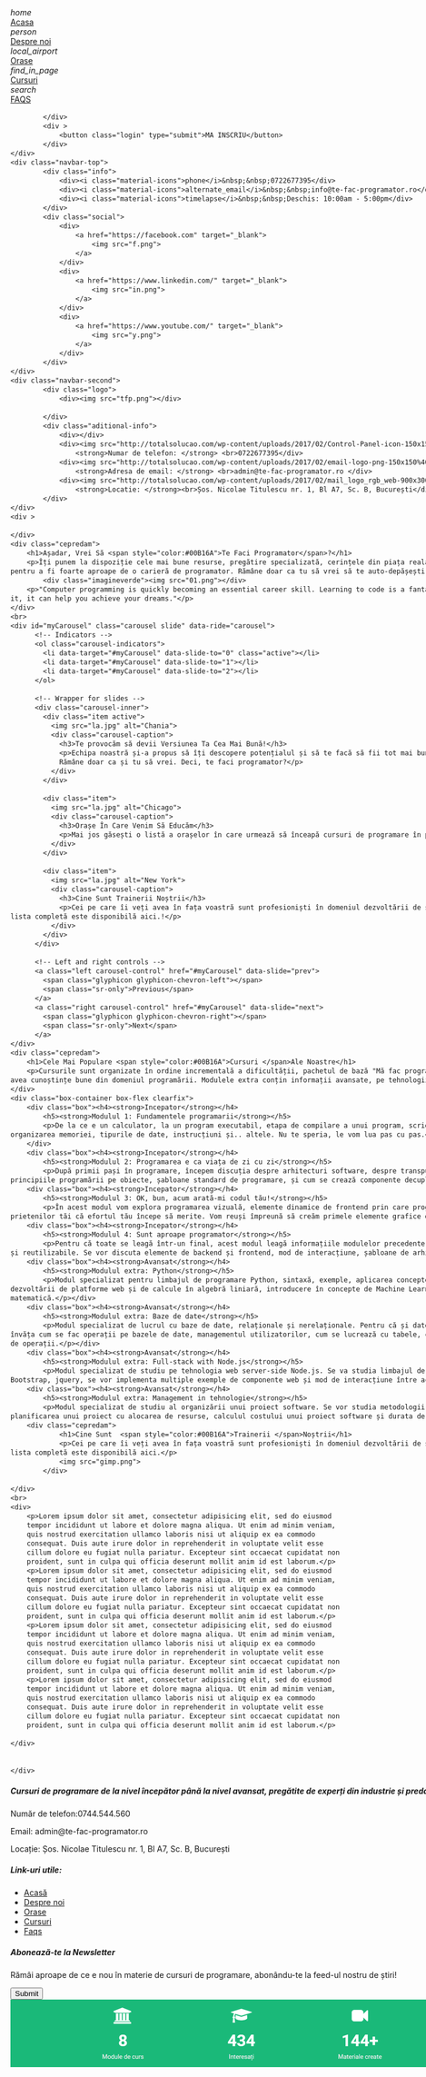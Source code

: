 <!DOCTYPE html>
<html>
<head>
	<link rel="stylesheet" href="https://fonts.googleapis.com/icon?family=Material+Icons">
	<link rel="stylesheet" href="https://maxcdn.bootstrapcdn.com/bootstrap/3.4.1/css/bootstrap.min.css">
	<script src="https://ajax.googleapis.com/ajax/libs/jquery/3.4.1/jquery.min.js"></script>
  	<script src="https://maxcdn.bootstrapcdn.com/bootstrap/3.4.1/js/bootstrap.min.js"></script>
	<link rel="stylesheet" href="style.css">
	<title>Te fac programator - Cursuri de formare in IT</title>
</head>

<body>
	<div id="container" style="width: 1080px; margin: auto;">
		<div class="menu">
			<div class="menu-left">
				<i class="material-icons">home</i>
				<div><a href="https://te-fac-programator.ro/index.html" target="_blank">Acasa</a></div>
				<i class="material-icons">person</i>
				<div><a href="https://te-fac-programator.ro/about.html" target="_blank">Despre noi</a></div>
				<i class="material-icons">local_airport</i>
				<div><a href="https://te-fac-programator.ro/cities.html" target="_blank">Orase</a></div>
				<i class="material-icons">find_in_page</i>
				<div><a href="https://te-fac-programator.ro/courses.html" target="_blank">Cursuri</a></div>
				<i class="material-icons">search</i>
				<div><a href="https://te-fac-programator.ro/faqs.html" target="_blank">FAQS</a></div>

			</div>
			<div >
				<button class="login" type="submit">MA INSCRIU</button>
			</div>
	</div>
	<div class="navbar-top">
			<div class="info">
				<div><i class="material-icons">phone</i>&nbsp;&nbsp;0722677395</div>
				<div><i class="material-icons">alternate_email</i>&nbsp;&nbsp;info@te-fac-programator.ro</div>
				<div><i class="material-icons">timelapse</i>&nbsp;&nbsp;Deschis: 10:00am - 5:00pm</div>
			</div>
			<div class="social">
				<div>
					<a href="https://facebook.com" target="_blank">
						<img src="f.png">
					</a>
				</div>
				<div>	
					<a href="https://www.linkedin.com/" target="_blank">
						<img src="in.png">
					</a>
				</div>
				<div>
					<a href="https://www.youtube.com/" target="_blank">
						<img src="y.png">
					</a>
				</div>
			</div>
	</div>
	<div class="navbar-second">
			<div class="logo">
				<div><img src="tfp.png"></div>

			</div>
			<div class="aditional-info">
				<div></div>
				<div><img src="http://totalsolucao.com/wp-content/uploads/2017/02/Control-Panel-icon-150x150.png"><br>
					<strong>Numar de telefon: </strong> <br>0722677395</div>
				<div><img src="http://totalsolucao.com/wp-content/uploads/2017/02/email-logo-png-150x150%402x.png"><br>
					<strong>Adresa de email: </strong> <br>admin@te-fac-programator.ro </div>
				<div><img src="http://totalsolucao.com/wp-content/uploads/2017/02/mail_logo_rgb_web-900x300.png"><br>
					<strong>Locatie: </strong><br>Șos. Nicolae Titulescu nr. 1, Bl A7, Sc. B, București</div>
			</div>
	</div>
	<div >

	</div>
	<div class="cepredam">
		<h1>Așadar, Vrei Să <span style="color:#00B16A">Te Faci Programator</span>?</h1>
		<p>Îți punem la dispoziție cele mai bune resurse, pregătire specializată, cerințele din piața reală pentru a ajunge la potențialul tău maxim și pentru a fi foarte aproape de o carieră de programator. Rămâne doar ca tu să vrei să te auto-depășești!</p>
			<div class="imagineverde"><img src="01.png"></div>
		<p>"Computer programming is quickly becoming an essential career skill. Learning to code is a fantastic opportunity equalizer—if you’re good at it, it can help you achieve your dreams."</p>
	</div>
	<br>
	<div id="myCarousel" class="carousel slide" data-ride="carousel">
		  <!-- Indicators -->
		  <ol class="carousel-indicators">
		    <li data-target="#myCarousel" data-slide-to="0" class="active"></li>
		    <li data-target="#myCarousel" data-slide-to="1"></li>
		    <li data-target="#myCarousel" data-slide-to="2"></li>
		  </ol>

		  <!-- Wrapper for slides -->
		  <div class="carousel-inner">
		    <div class="item active">
		      <img src="la.jpg" alt="Chania">
		      <div class="carousel-caption">
		        <h3>Te provocăm să devii Versiunea Ta Cea Mai Bună!</h3>
		        <p>Echipa noastră și-a propus să îți descopere potențialul și să te facă să fii tot mai bun în domeniul programării.
		        Rămâne doar ca și tu să vrei. Deci, te faci programator?</p>
		      </div>
		    </div>

		    <div class="item">
		      <img src="la.jpg" alt="Chicago">
		      <div class="carousel-caption">
		        <h3>Orașe În Care Venim Să Educăm</h3>
		        <p>Mai jos găsești o listă a orașelor în care urmează să înceapă cursuri de programare în perioada următoare.</p>
		      </div>
		    </div>

		    <div class="item">
		      <img src="la.jpg" alt="New York">
		      <div class="carousel-caption">
		        <h3>Cine Sunt Trainerii Noștrii</h3>
		        <p>Cei pe care îi veți avea în fața voastră sunt profesioniști în domeniul dezvoltării de software. O parte din ei îi găsiți mai jos, iar lista completă este disponibilă aici.!</p>
		      </div>
		    </div>
		  </div>

		  <!-- Left and right controls -->
		  <a class="left carousel-control" href="#myCarousel" data-slide="prev">
		    <span class="glyphicon glyphicon-chevron-left"></span>
		    <span class="sr-only">Previous</span>
		  </a>
		  <a class="right carousel-control" href="#myCarousel" data-slide="next">
		    <span class="glyphicon glyphicon-chevron-right"></span>
		    <span class="sr-only">Next</span>
		  </a>
	</div>
	<div class="cepredam">
		<h1>Cele Mai Populare <span style="color:#00B16A">Cursuri </span>Ale Noastre</h1>
		<p>Cursurile sunt organizate în ordine incrementală a dificultății, pachetul de bază "Mă fac programator" include 4 module la finalul cărora vei avea cunoștințe bune din domeniul programării. Modulele extra conțin informații avansate, pe tehnologii.</p>
	</div>
	<div class="box-container box-flex clearfix">
		<div class="box"><h4><strong>Incepator</strong></h4>
			<h5><strong>Modulul 1: Fundamentele programarii</strong></h5>
			<p>De la ce e un calculator, la un program executabil, etapa de compilare a unui program, scriem primele programe împreună, studiem organizarea memoriei, tipurile de date, instrucțiuni și.. altele. Nu te speria, le vom lua pas cu pas.</p>
		</div>
		<div class="box"><h4><strong>Incepator</strong></h4>
			<h5><strong>Modulul 2: Programarea e ca viața de zi cu zi</strong></h5>
			<p>După primii pași în programare, începem discuția despre arhitecturi software, despre transpunerea programării în viața de zi cu zi, principiile programării pe obiecte, șabloane standard de programare, și cum se crează componente decuplabile.</p></div>
		<div class="box"><h4><strong>Incepator</strong></h4>
			<h5><strong>Modulul 3: OK, bun, acum arată-mi codul tău!</strong></h5>
			<p>În acest modul vom explora programarea vizuală, elemente dinamice de frontend prin care programarea devine mai clară și ușor de arătat prietenilor tăi că efortul tău începe să merite. Vom reuși împreună să creăm primele elemente grafice de efect.</p></div>
		<div class="box"><h4><strong>Incepator</strong></h4>
			<h5><strong>Modulul 4: Sunt aproape programator</strong></h5>
			<p>Pentru că toate se leagă într-un final, acest modul leagă informațiile modulelor precedente pentru a realiza arhitecturi software complete și reutilizabile. Se vor discuta elemente de backend și frontend, mod de interacțiune, șabloane de arhitecturi.</p></div>
		<div class="box"><h4><strong>Avansat</strong></h4>
			<h5><strong>Modulul extra: Python</strong></h5>
			<p>Modul specializat pentru limbajul de programare Python, sintaxă, exemple, aplicarea conceptelor de programare pe obiecte, studiul dezvoltării de platforme web și de calcule în algebră liniară, introducere în concepte de Machine Learning, aprofundarea conceptelor de algoritmică și matematică.</p></div>
		<div class="box"><h4><strong>Avansat</strong></h4>
			<h5><strong>Modulul extra: Baze de date</strong></h5>
			<p>Modul specializat de lucrul cu baze de date, relaționale și nerelaționale. Pentru că și datele trebuie stocate undeva și prelucrate, vom învăța cum se fac operații pe bazele de date, managementul utilizatorilor, cum se lucrează cu tabele, cu indecși, chei primare, chei secundare, tipuri de operații.</p></div>
		<div class="box"><h4><strong>Avansat</strong></h4>
			<h5><strong>Modulul extra: Full-stack with Node.js</strong></h5>
			<p>Modul specializat de studiu pe tehnologia web server-side Node.js. Se va studia limbajul de programare Javascript, vom analiza framework-ul Bootstrap, jquery, se vor implementa multiple exemple de componente web și mod de interacțiune între acestea.</p></div>
		<div class="box"><h4><strong>Avansat</strong></h4>
			<h5><strong>Modulul extra: Management in tehnologie</strong></h5>
			<p>Modul specializat de studiu al organizării unui proiect software. Se vor studia metodologii precum Waterfall, Agile, se va analiza planificarea unui proiect cu alocarea de resurse, calculul costului unui proiect software și durata de implementare.</p></div>
		<div class="cepredam">
				<h1>Cine Sunt  <span style="color:#00B16A">Trainerii </span>Noștrii</h1>
				<p>Cei pe care îi veți avea în fața voastră sunt profesioniști în domeniul dezvoltării de software. O parte din ei îi găsiți mai jos, iar lista completă este disponibilă aici.</p>
				<img src="gimp.png">
			</div>

	</div>
	<br>
	<div>
		<p>Lorem ipsum dolor sit amet, consectetur adipisicing elit, sed do eiusmod
		tempor incididunt ut labore et dolore magna aliqua. Ut enim ad minim veniam,
		quis nostrud exercitation ullamco laboris nisi ut aliquip ex ea commodo
		consequat. Duis aute irure dolor in reprehenderit in voluptate velit esse
		cillum dolore eu fugiat nulla pariatur. Excepteur sint occaecat cupidatat non
		proident, sunt in culpa qui officia deserunt mollit anim id est laborum.</p>
		<p>Lorem ipsum dolor sit amet, consectetur adipisicing elit, sed do eiusmod
		tempor incididunt ut labore et dolore magna aliqua. Ut enim ad minim veniam,
		quis nostrud exercitation ullamco laboris nisi ut aliquip ex ea commodo
		consequat. Duis aute irure dolor in reprehenderit in voluptate velit esse
		cillum dolore eu fugiat nulla pariatur. Excepteur sint occaecat cupidatat non
		proident, sunt in culpa qui officia deserunt mollit anim id est laborum.</p>
		<p>Lorem ipsum dolor sit amet, consectetur adipisicing elit, sed do eiusmod
		tempor incididunt ut labore et dolore magna aliqua. Ut enim ad minim veniam,
		quis nostrud exercitation ullamco laboris nisi ut aliquip ex ea commodo
		consequat. Duis aute irure dolor in reprehenderit in voluptate velit esse
		cillum dolore eu fugiat nulla pariatur. Excepteur sint occaecat cupidatat non
		proident, sunt in culpa qui officia deserunt mollit anim id est laborum.</p>
		<p>Lorem ipsum dolor sit amet, consectetur adipisicing elit, sed do eiusmod
		tempor incididunt ut labore et dolore magna aliqua. Ut enim ad minim veniam,
		quis nostrud exercitation ullamco laboris nisi ut aliquip ex ea commodo
		consequat. Duis aute irure dolor in reprehenderit in voluptate velit esse
		cillum dolore eu fugiat nulla pariatur. Excepteur sint occaecat cupidatat non
		proident, sunt in culpa qui officia deserunt mollit anim id est laborum.</p>

	</div>


	</div>
</body>

<footer class="cevagradient">
	<div id="container" style="width: 1080px; margin: auto;">
		<div class="box-container box-flex clearfix">
		<div class="box2"><h5><strong>Cursuri de programare de la nivel începător până la nivel avansat, pregătite de experți din industrie și predate săptămânal în locațiile partenere</strong></h5>
			<p>Număr de telefon:0744.544.560</p>
			<p>Email: admin@te-fac-programator.ro</p>
			<p>Locație: Șos. Nicolae Titulescu nr. 1, Bl A7, Sc. B, București</p>
		</div>
		<div class="box2">
			<h5><strong>Link-uri utile:</strong></h5>
			<ul class="footer_list">   
				<li><a href="home.html" target="_blank">Acasă</a></li>
				<li><a href="about.html" target="_blank">Despre noi</a></li>
				<li><a href="courses.html" target="_blank">Orase</a></li>
				<li><a href="events.html" target="_blank">Cursuri</a></li>
			    <li><a href="faqs.html" target="_blank">Faqs</a></li>  
			</ul>
		</div>
		<div class="box2">
			<h5><strong>Abonează-te la Newsletter</strong></h5>
			<p>Rămâi aproape de ce e nou în materie de cursuri de programare, abonându-te la feed-ul nostru de știri!</p>
			<button class="submit2" type="submit">Submit</button>
		</div>
		</div>
	</div>
</footer>
<div class="imagineverde"><img src="img3.png"></div>
</html>
